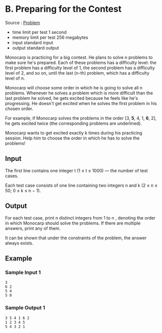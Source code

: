 # B. Preparing for the Contest

Source : [Problem](https://codeforces.com/problemset/problem/1914/B)

- time limit per test 1 second
- memory limit per test 256 megabytes
- input standard input
- output standard output

Monocarp is practicing for a big contest. He plans to solve n problems to make sure he's prepared. Each of these problems has a difficulty level: the first problem has a difficulty level of 1, the second problem has a difficulty level of 2, and so on, until the last (n-th) problem, which has a difficulty level of n.

Monocarp will choose some order in which he is going to solve all n problems. Whenever he solves a problem which is more difficult than the last problem he solved, he gets excited because he feels like he's progressing. He doesn't get excited when he solves the first problem in his chosen order.

For example, if Monocarp solves the problems in the order [3, **5**, 4, 1, **6**, 2], he gets excited twice (the corresponding problems are underlined).

Monocarp wants to get excited exactly k
times during his practicing session. Help him to choose the order in which he has to solve the problems!

## Input

The first line contains one integer t (1 ≤ t ≤ 1000) — the number of test cases.

Each test case consists of one line containing two integers n and k (2 ≤ n ≤ 50; 0 ≤ k ≤ n − 1).

## Output

For each test case, print n distinct integers from 1 to n , denoting the order in which Monocarp should solve the problems. If there are multiple answers, print any of them.

It can be shown that under the constraints of the problem, the answer always exists.

## Example

### Sample Input 1

    3
    6 2
    5 4
    5 0

### Sample Output 1

    3 5 4 1 6 2
    1 2 3 4 5
    5 4 3 2 1
